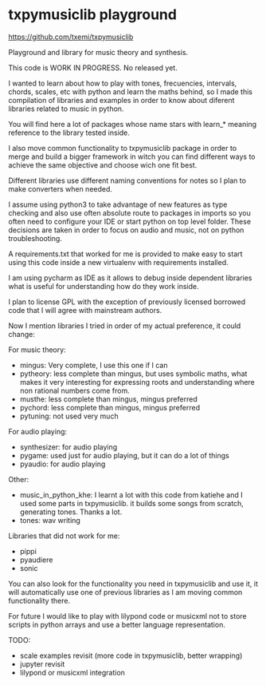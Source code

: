 # txpymusiclib playground

https://github.com/txemi/txpymusiclib

Playground and library for music theory and synthesis.

This code is WORK IN PROGRESS.  No released yet.

I wanted to learn about how to play with tones, frecuencies, intervals, chords, scales, etc with python and learn the maths behind, so I made this compilation of libraries and examples in order to know about diferent libraries related to music in python.

You will find here a lot of packages whose name stars with learn_* meaning reference to the library tested inside.

I also move common functionality to txpymusiclib package in order to merge and build a bigger framework in witch you can find different ways to achieve the same objective and choose wich one fit best.

Different libraries use different naming conventions for notes so I plan to make converters when needed.

I assume using python3 to take advantage of new features as type checking and also use often absolute route to packages in imports so you often need to configure your IDE or start python on top level folder. These decisions are taken in order to focus on audio and music, not on python troubleshooting.

A requirements.txt that worked for me is provided to make easy to start using this code inside a new virtualenv with requirements installed.

I am using pycharm as IDE as it allows to debug inside dependent libraries what is useful for understanding how do they work inside.

I plan to license GPL with the exception of previously licensed borrowed code that I will agree with mainstream authors.

Now I mention  libraries I tried in order of my actual preference, it could change:

For music theory:
- mingus: Very complete, I use this one if I can
- pytheory: less complete than mingus, but uses symbolic maths, what makes it very interesting for expressing roots and understanding where non rational numbers come from.
- musthe: less complete than mingus, mingus preferred
- pychord: less complete than mingus, mingus preferred
- pytuning: not used very much

For audio playing:  
- synthesizer: for audio playing
- pygame: used just for audio playing, but it can do a lot of things
- pyaudio: for audio playing

Other:
- music_in_python_khe: I learnt a lot with this code from katiehe and I used some parts in txpymusiclib. it builds some songs from scratch, generating tones. Thanks a lot.
- tones: wav writing

Libraries that did not work for me:
- pippi
- pyaudiere
- sonic

You can also look for the functionality you need in txpymusiclib and use it, it will automatically use one of previous libraries as I am moving common functionality there.

For future I would like to play with lilypond code or musicxml not to store scripts in python arrays and use a better language representation.

TODO: 
- scale examples revisit (more code in txpymusiclib, better wrapping)
- jupyter revisit
- lilypond or musicxml integration

